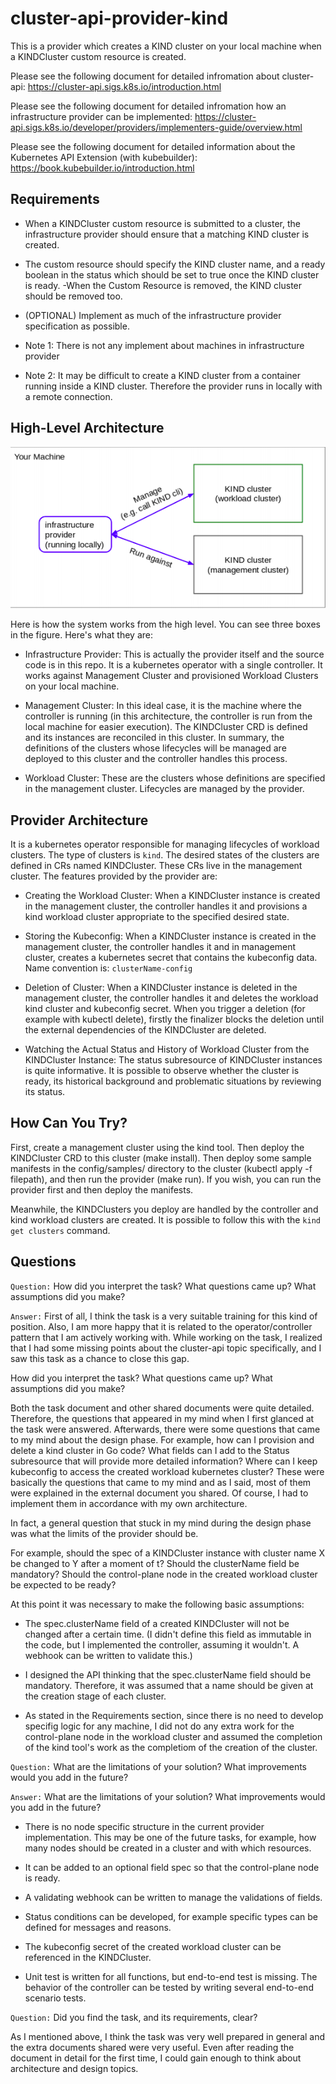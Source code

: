 # cluster-api-provider-kind

This is a provider which creates a KIND cluster on your local machine when a KINDCluster custom resource is created.

Please see the following document for detailed infromation about cluster-api: https://cluster-api.sigs.k8s.io/introduction.html

Please see the following document for detailed infromation how an infrastructure provider can be
implemented: https://cluster-api.sigs.k8s.io/developer/providers/implementers-guide/overview.html

Please see the following document for detailed information about the Kubernetes API Extension (with kubebuilder): https://book.kubebuilder.io/introduction.html

## Requirements

- When a KINDCluster custom resource is submitted to a cluster, the infrastructure provider should ensure that a matching KIND cluster is created.
- The custom resource should specify the KIND cluster name, and a ready boolean in the status which should be set to true once the KIND cluster is ready.
-When the Custom Resource is removed, the KIND cluster should be removed too.
- (OPTIONAL) Implement as much of the infrastructure provider specification as possible.

- Note 1: There is not any implement about machines in infrastructure provider

- Note 2: It may be difficult to create a KIND cluster from a container running inside a KIND cluster. Therefore the provider runs in locally with a remote connection.

## High-Level Architecture

![](highlevelarch.png)

Here is how the system works from the high level. You can see three boxes in the figure. Here's what they are:

- Infrastructure Provider: This is actually the provider itself and the source code is in this repo. It is a kubernetes operator with a single controller. It works against Management Cluster and provisioned Workload Clusters on your local machine.

- Management Cluster: In this ideal case, it is the machine where the controller is running (in this architecture, the controller is run from the local machine for easier execution). The KINDCluster CRD is defined and its instances are reconciled in this cluster. In summary, the definitions of the clusters whose lifecycles will be managed are deployed to this cluster and the controller handles this process.

- Workload Cluster: These are the clusters whose definitions are specified in the management cluster. Lifecycles are managed by the provider.

## Provider Architecture

It is a kubernetes operator responsible for managing lifecycles of workload clusters. The type of clusters is `kind`. The desired states of the clusters are defined in CRs named KINDCluster. These CRs live in the management cluster. The features provided by the provider are:

- Creating the Workload Cluster: When a KINDCluster instance is created in the management cluster, the controller handles it and provisions a kind workload cluster appropriate to the specified desired state.

- Storing the Kubeconfig: When a KINDCluster instance is created in the management cluster, the controller handles it and in management cluster, creates a kubernetes secret that contains the kubeconfig data. Name convention is: `clusterName-config`

- Deletion of Cluster: When a KINDCluster instance is deleted in the management cluster, the controller handles it and deletes the workload kind cluster and kubeconfig secret. When you trigger a deletion (for example with kubectl delete), firstly the finalizer blocks the deletion until the external dependencies of the KINDCluster are deleted.

- Watching the Actual Status and History of Workload Cluster from the KINDCluster Instance: The status subresource of KINDCluster instances is quite informative. It is possible to observe whether the cluster is ready, its historical background and problematic situations by reviewing its status.

## How Can You Try?

First, create a management cluster using the kind tool. Then deploy the KINDCluster CRD to this cluster (make install). Then deploy some sample manifests in the config/samples/ directory to the cluster (kubectl apply -f filepath), and then run the provider (make run). If you wish, you can run the provider first and then deploy the manifests. 

Meanwhile, the KINDClusters you deploy are handled by the controller and kind workload clusters are created. It is possible to follow this with the `kind get clusters` command.

## Questions

`Question:` How did you interpret the task? What questions came up? What assumptions did you
make?

`Answer:` First of all, I think the task is a very suitable training for this kind of position. Also, I am more happy that it is related to the operator/controller pattern that I am actively working with. While working on the task, I realized that I had some missing points about the cluster-api topic specifically, and I saw this task as a chance to close this gap.

How did you interpret the task? What questions came up? What assumptions did you make?

Both the task document and other shared documents were quite detailed. Therefore, the questions that appeared in my mind when I first glanced at the task were answered. Afterwards, there were some questions that came to my mind about the design phase. For example, how can I provision and delete a kind cluster in Go code? What fields can I add to the Status subresource that will provide more detailed information? Where can I keep kubeconfig to access the created workload kubernetes cluster? These were basically the questions that came to my mind and as I said, most of them were explained in the external document you shared. Of course, I had to implement them in accordance with my own architecture.

In fact, a general question that stuck in my mind during the design phase was what the limits of the provider should be. 

For example, should the spec of a KINDCluster instance with cluster name X be changed to Y after a moment of t? Should the clusterName field be mandatory? Should the control-plane node in the created workload cluster be expected to be ready?

At this point it was necessary to make the following basic assumptions:

- The spec.clusterName field of a created KINDCluster will not be changed after a certain time. (I didn't define this field as immutable in the code, but I implemented the controller, assuming it wouldn't. A webhook can be written to validate this.)

- I designed the API thinking that the spec.clusterName field should be mandatory. Therefore, it was assumed that a name should be given at the creation stage of each cluster.

- As stated in the Requirements section, since there is no need to develop specifig logic for any machine, I did not do any extra work for the control-plane node in the workload cluster and assumed the completion of the kind tool's work as the completiom of the creation of the cluster.

`Question:` What are the limitations of your solution? What improvements would you add in the
future?

`Answer:` What are the limitations of your solution? What improvements would you add in the future?

- There is no node specific structure in the current provider implementation. This may be one of the future tasks, for example, how many nodes should be created in a cluster and with which resources.

- It can be added to an optional field spec so that the control-plane node is ready.

- A validating webhook can be written to manage the validations of fields.

- Status conditions can be developed, for example specific types can be defined for messages and reasons.

- The kubeconfig secret of the created workload cluster can be referenced in the KINDCluster.

- Unit test is written for all functions, but end-to-end test is missing. The behavior of the controller can be tested by writing several end-to-end scenario tests.

`Question:` Did you find the task, and its requirements, clear?

As I mentioned above, I think the task was very well prepared in general and the extra documents shared were very useful. Even after reading the document in detail for the first time, I could gain enough to think about architecture and design topics.
